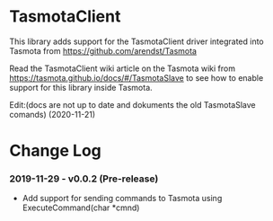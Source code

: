 # TasmotaClient

This library adds support for the TasmotaClient driver integrated into Tasmota from https://github.com/arendst/Tasmota

Read the TasmotaClient wiki article on the Tasmota wiki from https://tasmota.github.io/docs/#/TasmotaSlave to see how to enable support for this library inside Tasmota.

Edit:(docs are not up to date and dokuments the old TasmotaSlave comands) (2020-11-21)
# Change Log

### 2019-11-29 - v0.0.2 (Pre-release)

- Add support for sending commands to Tasmota using ExecuteCommand(char *cmnd)
